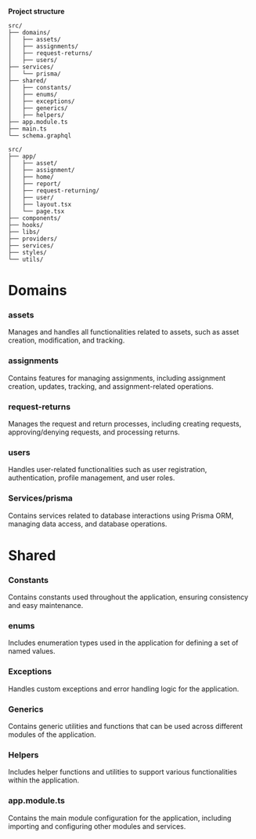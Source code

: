 
**Project structure**
```
src/
├── domains/
│   ├── assets/
│   ├── assignments/
│   ├── request-returns/
│   ├── users/
├── services/
│   └── prisma/
├── shared/
│   ├── constants/
│   ├── enums/
│   ├── exceptions/
│   ├── generics/
│   ├── helpers/
├── app.module.ts
├── main.ts
└── schema.graphql

src/
├── app/
│   ├── asset/
│   ├── assignment/
│   ├── home/
│   ├── report/
│   ├── request-returning/
│   ├── user/
│   ├── layout.tsx
│   └── page.tsx
├── components/
├── hooks/
├── libs/
├── providers/
├── services/
├── styles/
└── utils/
```
# Domains

### assets
Manages and handles all functionalities related to assets, such as asset creation, modification, and tracking.

### assignments
Contains features for managing assignments, including assignment creation, updates, tracking, and assignment-related operations.

### request-returns
Manages the request and return processes, including creating requests, approving/denying requests, and processing returns.

### users
Handles user-related functionalities such as user registration, authentication, profile management, and user roles.

### Services/prisma
Contains services related to database interactions using Prisma ORM, managing data access, and database operations.

# Shared

### Constants
Contains constants used throughout the application, ensuring consistency and easy maintenance.

### enums
Includes enumeration types used in the application for defining a set of named values.

### Exceptions
Handles custom exceptions and error handling logic for the application.

### Generics
Contains generic utilities and functions that can be used across different modules of the application.

### Helpers
Includes helper functions and utilities to support various functionalities within the application.

### app.module.ts
Contains the main module configuration for the application, including importing and configuring other modules and services.

